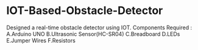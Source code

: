 # IOT-Based-Obstacle-Detector
Designed a real-time obstacle detector using IOT.
Components Required :
  A.Arduino UNO
  B.Ultrasonic Sensor(HC-SR04)
  C.Breadboard 
  D.LEDs
  E.Jumper Wires
  F.Resistors
